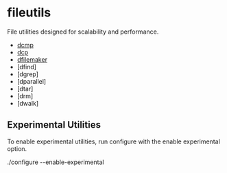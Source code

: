 # fileutils
File utilities designed for scalability and performance.

 - [dcmp](doc/readme/README-dcmp.md)
 - [dcp](doc/readme/README-dcp.md)
 - [dfilemaker](doc/readme/README-dfilemaker.md)
 - [dfind]
 - [dgrep]
 - [dparallel]
 - [dtar]
 - [drm]
 - [dwalk]

## Experimental Utilities
To enable experimental utilities, run configure with the enable experimental option.

  ./configure --enable-experimental
